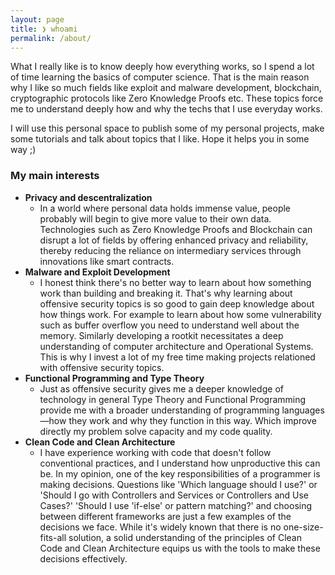 ```yaml
---
layout: page
title: ❯ whoami
permalink: /about/
---
```

What I really like is to know deeply how everything works, so I spend a lot of time learning the basics of computer science. That is the main reason why I like so much fields like exploit and malware development, blockchain, cryptographic protocols like Zero Knowledge Proofs etc. These topics force me to understand deeply how and why the techs that I use everyday works.

I will use this personal space to publish some of my personal projects, make some tutorials and talk about topics that I like. Hope it helps you in some way ;)

### My main interests
- **Privacy and descentralization**
  - In a world where personal data holds immense value, people probably will begin to give more value to their own data. Technologies such as Zero Knowledge Proofs and Blockchain can disrupt  a lot of fields by offering enhanced privacy and reliability, thereby reducing the reliance on intermediary services through innovations like smart contracts.
- **Malware and Exploit Development**
  - I honest think there's no better way to learn about how something work than building and breaking it. That's why learning about offensive security topics is so good to gain deep knowledge about how things work. For example to learn about how some vulnerability such as buffer overflow you need to understand well about the memory. Similarly developing a rootkit necessitates a deep understanding of computer architecture and Operational Systems. This is why I invest a lot of my free time making projects relationed with offensive security topics.
- **Functional Programming and Type Theory**
  - Just as offensive security gives me a deeper knowledge of technology in general Type Theory and Functional Programming provide me with a broader understanding of programming languages—how they work and why they function in this way. Which improve directly my problem solve capacity and my code quality.
- **Clean Code and Clean Architecture**
  - I have experience working with code that doesn't follow conventional practices, and I understand how unproductive this can be. In my opinion, one of the key responsibilities of a programmer is making decisions. Questions like 'Which language should I use?' or 'Should I go with Controllers and Services or Controllers and Use Cases?' 'Should I use 'if-else' or pattern matching?' and choosing between different frameworks are just a few examples of the decisions we face. While it's widely known that there is no one-size-fits-all solution, a solid understanding of the principles of Clean Code and Clean Architecture equips us with the tools to make these decisions effectively.




<!-- my interests -->
<!-- fields of study -->
<!-- motivation -->
<!-- goals -->













<!-- ```json
{
  "name": "Alan Bertani",
  "age": "22",
  "languages": [
    "English Advanced",
    "Portuguese Native"
  ],
  "interests": {
      "offensive_security": [
        "MITRE ATT&CK® Framework",
        "OWASP Top 10",
        "Malware Development",
        "Offensive Security Tools Development"
      ],
      "blockchain_development": [
        "Ethereum Virtual Machine",
        "Solidity",
        "Blockchain Security",
        "Hardhat",
        "Ether.js"
      ],
      "backend_development": [
        "Node Js",
        "Typescript",
        "Assembly",
        "Go",
        "Postgres",
        "Mongodb",
        "Docker"
      ],
      "frontend_development": [
        "React",
        "React Native",
        "HTML/CSS"
      ]
    },
    "experiences": [
      {
        "company": "Driva",
        "date": "06/21 - 08/22",
        "position": "Backend Developer Intern",
        "activity": "Applications creation and maintenance. 
          I participated in requirements definition, planning, 
          development, deployment and testing of several APIs.
          I was also responsible for maintaining and implementing 
          new features in existing applications.",
        "techs": [
          "NodeJs",
          "Typescript",
          "Postgres",
          "Mongodb",
          "Python"
        ]
      },
          {
        "company": "SignoWeb",
        "date": "11/22 - 01/23",
        "position": "Full-Stack Developer",
        "activity": "I was responsible for maintaining and implementing features in applications. My most ",
        "techs": [
          "NodeJs",
          "Typescript",
          "Mongodb",
          "React",
          "Firebase"
        ]
      },
    ]
}
``` -->